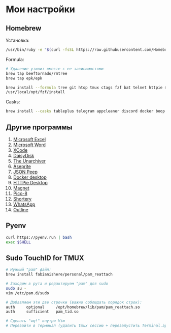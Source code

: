# Мои настройки

## Homebrew

Установка:

```bash
/usr/bin/ruby -e "$(curl -fsSL https://raw.githubusercontent.com/Homebrew/install/master/install)"
```

Formula:

```bash
# Удаление утилит вместе с ее зависимостями
brew tap beeftornado/rmtree
brew tap epk/epk

brew install --formula tree git htop tmux ctags fzf bat telnet httpie mosh pinentry-mac gnupg vim nmap pandoc cloc ripgrep mczachurski/wallpapper/wallpapper
/usr/local/opt/fzf/install
```

Casks:

```bash
brew install --casks tableplus telegram appcleaner discord docker boop numi zoom firefox transmission imazing visual-studio-code outline-manager shadowsocksx-ng raycast
```

## Другие программы

1. [Microsoft Excel](https://apps.apple.com/ru/app/microsoft-excel/id462058435?l=en&mt=12)
2. [Microsoft Word](https://apps.apple.com/ru/app/microsoft-word/id462054704?l=en&mt=12)
3. [XCode](https://apps.apple.com/ru/app/xcode/id497799835?l=en&mt=12)
4. [DaisyDisk](https://apps.apple.com/ru/app/daisydisk/id411643860?l=en&mt=12)
5. [The Unarchiver](https://apps.apple.com/ru/app/the-unarchiver/id425424353?mt=12)
6. [Aseprite](https://www.aseprite.org)
7. [JSON Peep](https://apps.apple.com/ru/app/json-peep-for-safari/id1458969831?l=en&mt=12)
8. [Docker desktop](https://www.docker.com/products/docker-desktop/)
9. [HTTPie Desktop](https://httpie.io/product)
10. [Magnet](https://apps.apple.com/ru/app/magnet/id441258766?l=en&mt=12)
11. [Pico-8](https://www.lexaloffle.com/pico-8.php)
12. [Shortery](https://apps.apple.com/ru/app/shortery/id1594183810?l=en&mt=12)
13. [WhatsApp](https://apps.apple.com/ru/app/whatsapp-desktop/id1147396723?l=en&mt=12)
14. [Outline](https://apps.apple.com/ru/app/outline-secure-internet-access/id1356178125?l=en-GB&mt=12)

## Pyenv

```bash
curl https://pyenv.run | bash
exec $SHELL
```

## Sudo TouchID for TMUX

```bash
# Нужный "pam" файл:
brew install fabianishere/personal/pam_reattach

# Заходим в рута и редактируем "pam" для sudo
sudo su -
vim /etc/pam.d/sudo

# Добавляем эти две строчки (важно соблюдать порядок строк):
auth     optional     /opt/homebrew/lib/pam/pam_reattach.so
auth     sufficient   pam_tid.so

# Сделать "wq!" внутри Vim
# Перезайти в терминал (удалить tmux сессию + перезапустить Terminal.app)
```
